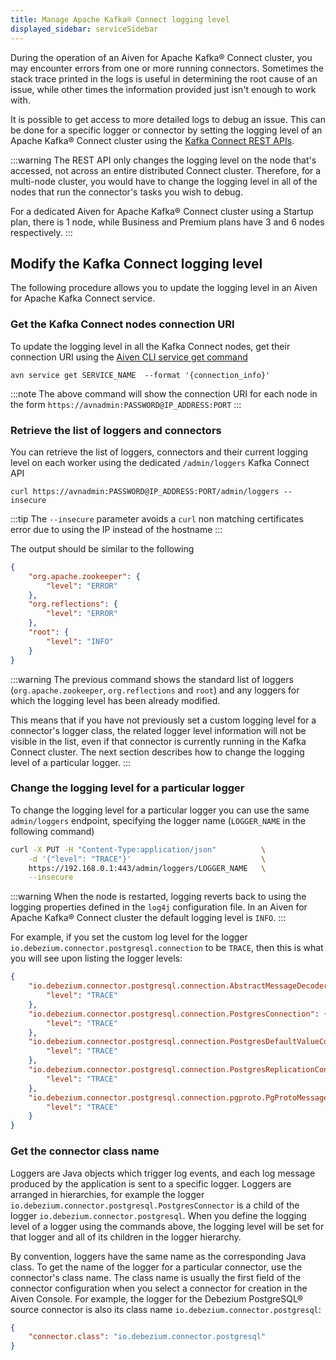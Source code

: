 ```yaml
---
title: Manage Apache Kafka® Connect logging level
displayed_sidebar: serviceSidebar
---
```


During the operation of an Aiven for Apache Kafka® Connect cluster, you may encounter errors from one or more running connectors. Sometimes the stack trace printed in the logs is useful in determining the root cause of an issue, while other times the information provided just isn't enough to work with.

It is possible to get access to more detailed logs to debug an issue.
This can be done for a specific logger or connector by setting the
logging level of an Apache Kafka® Connect cluster using the [Kafka
Connect REST APIs](https://kafka.apache.org/documentation.html).

:::warning
The REST API only changes the logging level on the node that's
accessed, not across an entire distributed Connect cluster. Therefore,
for a multi-node cluster, you would have to change the logging level in
all of the nodes that run the connector's tasks you wish to debug.

For a dedicated Aiven for Apache Kafka® Connect cluster using a Startup
plan, there is 1 node, while Business and Premium plans have 3 and 6
nodes respectively.
:::

## Modify the Kafka Connect logging level

The following procedure allows you to update the logging level in an
Aiven for Apache Kafka Connect service.

### Get the Kafka Connect nodes connection URI

To update the logging level in all the Kafka Connect nodes,
get their connection URI using the
[Aiven CLI service get command](/docs/tools/cli/service-cli#avn_service_get)

```
avn service get SERVICE_NAME  --format '{connection_info}'
```

:::note
The above command will show the connection URI for each node in the form
`https://avnadmin:PASSWORD@IP_ADDRESS:PORT`
:::

### Retrieve the list of loggers and connectors

You can retrieve the list of loggers, connectors and their current
logging level on each worker using the dedicated `/admin/loggers` Kafka
Connect API

```
curl https://avnadmin:PASSWORD@IP_ADDRESS:PORT/admin/loggers --insecure
```

:::tip
The `--insecure` parameter avoids a `curl` non matching certificates
error due to using the IP instead of the hostname
:::

The output should be similar to the following

```json
{
    "org.apache.zookeeper": {
        "level": "ERROR"
    },
    "org.reflections": {
        "level": "ERROR"
    },
    "root": {
        "level": "INFO"
    }
}
```

:::warning
The previous command shows the standard list of loggers
(`org.apache.zookeeper`, `org.reflections` and `root`) and any loggers
for which the logging level has been already modified.

This means that if you have not previously set a custom logging level
for a connector's logger class, the related logger level information
will not be visible in the list, even if that connector is currently
running in the Kafka Connect cluster. The next section describes how to
change the logging level of a particular logger.
:::

### Change the logging level for a particular logger

To change the logging level for a particular logger you can use the same
`admin/loggers` endpoint, specifying the logger name (`LOGGER_NAME` in
the following command)

```bash
curl -X PUT -H "Content-Type:application/json"          \
    -d '{"level": "TRACE"}'                             \
    https://192.168.0.1:443/admin/loggers/LOGGER_NAME   \
    --insecure
```

:::warning
When the node is restarted, logging reverts back to using the logging
properties defined in the `log4j` configuration file. In an Aiven for
Apache Kafka® Connect cluster the default logging level is `INFO`.
:::

For example, if you set the custom log level for the logger
`io.debezium.connector.postgresql.connection` to be `TRACE`, then this
is what you will see upon listing the logger levels:

```json
{
    "io.debezium.connector.postgresql.connection.AbstractMessageDecoder": {
        "level": "TRACE"
    },
    "io.debezium.connector.postgresql.connection.PostgresConnection": {
        "level": "TRACE"
    },
    "io.debezium.connector.postgresql.connection.PostgresDefaultValueConverter": {
        "level": "TRACE"
    },
    "io.debezium.connector.postgresql.connection.PostgresReplicationConnection": {
        "level": "TRACE"
    },
    "io.debezium.connector.postgresql.connection.pgproto.PgProtoMessageDecoder": {
        "level": "TRACE"
    }
}
```

### Get the connector class name

Loggers are Java objects which trigger log events, and each log message
produced by the application is sent to a specific logger. Loggers are
arranged in hierarchies, for example the logger
`io.debezium.connector.postgresql.PostgresConnector` is a child of the
logger `io.debezium.connector.postgresql`. When you define the logging
level of a logger using the commands above, the logging level will be
set for that logger and all of its children in the logger hierarchy.

By convention, loggers have the same name as the corresponding Java
class. To get the name of the logger for a particular connector, use the
connector's class name. The class name is usually the first field of
the connector configuration when you select a connector for creation in
the Aiven Console. For example, the logger for the Debezium PostgreSQL®
source connector is also its class name
`io.debezium.connector.postgresql`:

```json
{
    "connector.class": "io.debezium.connector.postgresql"
}
```

